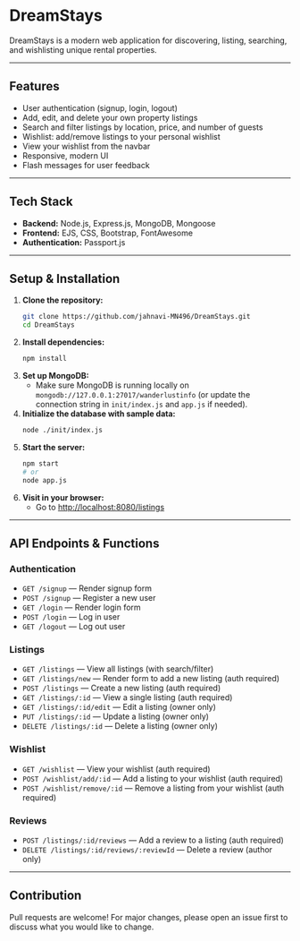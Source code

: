 # DreamStays

DreamStays is a modern web application for discovering, listing, searching, and wishlisting unique rental properties. 

---


## Features

- User authentication (signup, login, logout)
- Add, edit, and delete your own property listings
- Search and filter listings by location, price, and number of guests
- Wishlist: add/remove listings to your personal wishlist
- View your wishlist from the navbar
- Responsive, modern UI
- Flash messages for user feedback

---

##  Tech Stack
- **Backend:** Node.js, Express.js, MongoDB, Mongoose
- **Frontend:** EJS, CSS, Bootstrap, FontAwesome
- **Authentication:** Passport.js

---


## Setup & Installation


1. **Clone the repository:**
   ```bash
   git clone https://github.com/jahnavi-MN496/DreamStays.git
   cd DreamStays
   ```
2. **Install dependencies:**
   ```bash
   npm install
   ```
3. **Set up MongoDB:**
   - Make sure MongoDB is running locally on `mongodb://127.0.0.1:27017/wanderlustinfo` (or update the connection string in `init/index.js` and `app.js` if needed).
4. **Initialize the database with sample data:**
   ```bash
   node ./init/index.js
   ```
5. **Start the server:**
   ```bash
   npm start
   # or
   node app.js
   ```
6. **Visit in your browser:**
   - Go to [http://localhost:8080/listings](http://localhost:8080/listings)

---

##  API Endpoints & Functions

### **Authentication**
- `GET /signup` — Render signup form
- `POST /signup` — Register a new user
- `GET /login` — Render login form
- `POST /login` — Log in user
- `GET /logout` — Log out user

### **Listings**
- `GET /listings` — View all listings (with search/filter)
- `GET /listings/new` — Render form to add a new listing (auth required)
- `POST /listings` — Create a new listing (auth required)
- `GET /listings/:id` — View a single listing (auth required)
- `GET /listings/:id/edit` — Edit a listing (owner only)
- `PUT /listings/:id` — Update a listing (owner only)
- `DELETE /listings/:id` — Delete a listing (owner only)

### **Wishlist**
- `GET /wishlist` — View your wishlist (auth required)
- `POST /wishlist/add/:id` — Add a listing to your wishlist (auth required)
- `POST /wishlist/remove/:id` — Remove a listing from your wishlist (auth required)

### **Reviews**
- `POST /listings/:id/reviews` — Add a review to a listing (auth required)
- `DELETE /listings/:id/reviews/:reviewId` — Delete a review (author only)

---

##  Contribution
Pull requests are welcome! For major changes, please open an issue first to discuss what you would like to change.



